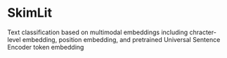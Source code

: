 # SkimLit
 Text classification based on multimodal embeddings including chracter-level embedding, position embedding, and pretrained Universal Sentence Encoder token embedding
